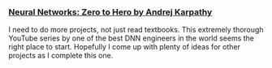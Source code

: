 ### [Neural Networks: Zero to Hero by Andrej Karpathy](https://karpathy.ai/zero-to-hero.html)

I need to do more projects, not just read textbooks. This extremely thorough YouTube series by one of the best DNN engineers in the world seems the right place to start. Hopefully I come up with  plenty of ideas for other projects as I complete this one.